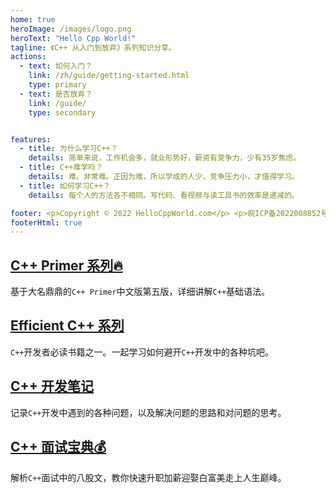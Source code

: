 ```yaml
---
home: true
heroImage: /images/logo.png
heroText: "Hello Cpp World!"
tagline: 《C++ 从入门到放弃》系列知识分享。
actions:
  - text: 如何入门？
    link: /zh/guide/getting-started.html
    type: primary
  - text: 是否放弃？
    link: /guide/
    type: secondary


features:
  - title: 为什么学习C++？
    details: 简单来说，工作机会多，就业形势好，薪资有竞争力，少有35岁焦虑。
  - title: C++难学吗？
    details: 难。非常难。正因为难，所以学成的人少，竞争压力小，才值得学习。
  - title: 如何学习C++？
    details: 每个人的方法各不相同。写代码、看视频与读工具书的效率是递减的。

footer: <p>Copyright © 2022 HelloCppWorld.com</p> <p>皖ICP备2022008852号-1</p>
footerHtml: true
---
```


## [C++ Primer 系列:fire:](./cpp_primer/)
基于大名鼎鼎的`C++ Primer`中文版第五版，详细讲解`C++`基础语法。

## [Efficient C++ 系列](./efficient_cpp/)
`C++`开发者必读书籍之一。一起学习如何避开`C++`开发中的各种坑吧。

## [C++ 开发笔记](./cpp_dev_notes/)
记录`C++`开发中遇到的各种问题，以及解决问题的思路和对问题的思考。

## [C++ 面试宝典:moneybag:](./cpp_interview/)
解析`C++`面试中的八股文，教你快速升职加薪迎娶白富美走上人生巅峰。